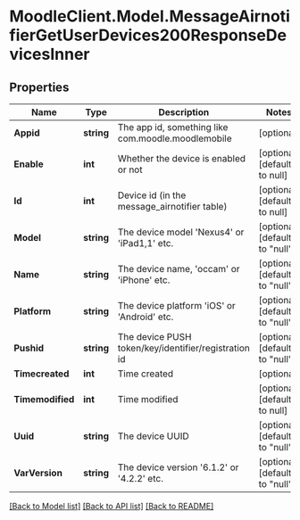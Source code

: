# MoodleClient.Model.MessageAirnotifierGetUserDevices200ResponseDevicesInner

## Properties

Name | Type | Description | Notes
------------ | ------------- | ------------- | -------------
**Appid** | **string** | The app id, something like com.moodle.moodlemobile | [optional] 
**Enable** | **int** | Whether the device is enabled or not | [optional] [default to null]
**Id** | **int** | Device id (in the message_airnotifier table) | [optional] [default to null]
**Model** | **string** | The device model &#39;Nexus4&#39; or &#39;iPad1,1&#39; etc. | [optional] [default to "null"]
**Name** | **string** | The device name, &#39;occam&#39; or &#39;iPhone&#39; etc. | [optional] [default to "null"]
**Platform** | **string** | The device platform &#39;iOS&#39; or &#39;Android&#39; etc. | [optional] [default to "null"]
**Pushid** | **string** | The device PUSH token/key/identifier/registration id | [optional] [default to "null"]
**Timecreated** | **int** | Time created | [optional] 
**Timemodified** | **int** | Time modified | [optional] [default to null]
**Uuid** | **string** | The device UUID | [optional] [default to "null"]
**VarVersion** | **string** | The device version &#39;6.1.2&#39; or &#39;4.2.2&#39; etc. | [optional] [default to "null"]

[[Back to Model list]](../README.md#documentation-for-models) [[Back to API list]](../README.md#documentation-for-api-endpoints) [[Back to README]](../README.md)

